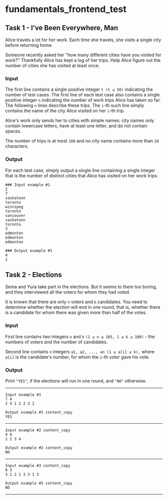 # fundamentals_frontend_test
## Task 1 - I’ve Been Everywhere, Man
Alice travels a lot for her work. Each time she travels, she visits a single city before returning home.

Someone recently asked her "how many different cities have you visited for work?" Thankfully Alice has kept a log of her trips. Help Alice figure out the number of cities she has visited at least once.

### Input
The first line contains a single positive integer `t (t ≤ 50)` indicating the number of test cases. The first line of each test case also contains a single positive integer `n` indicating the number of work trips Alice has taken so far. The following `n` lines describe these trips. The `i`-th such line simply contains the name of the city Alice visited on her `i`-th trip.

Alice's work only sends her to cities with simple names: city names only contain lowercase letters, have at least one letter, and do not contain spaces.

The number of trips is at most `100` and no city name contains more than `20` characters.

### Output
For each test case, simply output a single line containing a single integer that is the number of distinct cities that Alice has visited on her work trips.

```
### Input example #1
2
7
saskatoon
toronto
winnipeg
toronto
vancouver
saskatoon
toronto
3
edmonton
edmonton
edmonton
```

```
### Output example #1
4
1
```

## Task 2 - Elections
Sema and Yura take part in the elections. But it seems to them too boring, and they interviewed all the voters for whom they had voted.

It is known that there are only `n` voters and `k` candidates. You need to determine whether the election will end in one round, that is, whether there is a candidate for whom there was given more than half of the votes.

### Input
First line contains two integers `n` and `k` `(1 ≤ n ≤ 105, 1 ≤ k ≤ 100)` - the numbers of voters and the number of candidates.

Second line contains `n` integers `a1, a2, ..., an (1 ≤ a[i] ≤ k),` where `a[i]` is the candidate's number, for whom the `i`-th voter gave his vote.

### Output
Print  `"YES"`, if the elections will run in one round, and `"NO"` otherwise.

---
```
Input example #1
7 4
2 4 1 2 2 3 2
```
```
Output example #1 content_copy
YES
```
---
```
Input example #2 content_copy
4 4
1 2 3 4
```
```
Output example #2 content_copy
NO
```
---
```
Input example #3 content_copy
8 3
3 1 2 1 3 3 1 3
```
```
Output example #3 content_copy
NO
```
---
